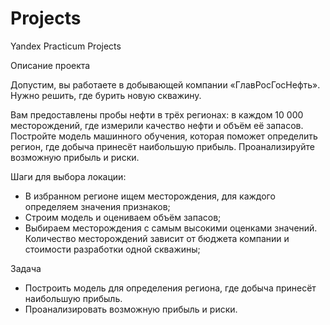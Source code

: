 # Projects

Yandex Practicum Projects

Описание проекта

Допустим, вы работаете в добывающей компании «ГлавРосГосНефть». Нужно решить, где бурить новую скважину.

Вам предоставлены пробы нефти в трёх регионах: в каждом 10 000 месторождений, где измерили качество нефти и объём её запасов. Постройте модель машинного обучения, которая поможет определить регион, где добыча принесёт наибольшую прибыль. Проанализируйте возможную прибыль и риски.

Шаги для выбора локации:

- В избранном регионе ищем месторождения, для каждого определяем значения признаков;
- Строим модель и оцениваем объём запасов;
- Выбираем месторождения с самым высокими оценками значений. Количество месторождений зависит от бюджета компании и стоимости разработки одной скважины;

Задача

- Построить модель для определения региона, где добыча принесёт наибольшую прибыль.
- Проанализировать возможную прибыль и риски.
